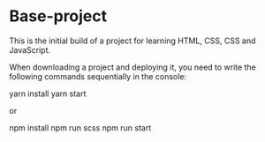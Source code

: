 # Base-project

This is the initial build of a project for learning HTML, CSS, CSS and JavaScript.

When downloading a project and deploying it, you need to write the following commands sequentially in the console:

yarn install
yarn start

or

npm install
npm run scss
npm run start
